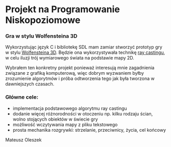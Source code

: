 # Projekt na Programowanie Niskopoziomowe
### Gra w stylu Wolfensteina 3D
Wykorzystując język C i bibliotekę SDL mam zamiar stworzyć prototyp gry w stylu [Wolfensteina 3D](https://en.wikipedia.org/wiki/Wolfenstein_3D).
Będzie ona wykorzystywała technikę [ray castingu](https://pl.wikipedia.org/wiki/Ray_casting), w celu iluzji  trój wymiarowego świata na podstawie mapy 2D. 

Wybrałem ten konkretny projekt ponieważ interesują mnie zagadnienia związane z grafiką komputerową, więc dobrym wyzwaniem byłby zrozumienie algorytmów i próba odtworzenia tego jak była tworzona w dawniejszych czasach.

### Główne cele:
- implementacja podstawowego algorytmu ray castingu
- dodanie więcej różnorodności w otoczeniu np. kilku rodzaju ścian, wolno stojących obiektów w świecie gry
- możliwość wczytywania mapy z pliku tekstowego
- prosta mechanika rozgrywki: strzelanie, przeciwnicy, życia, cel końcowy

Mateusz Oleszek